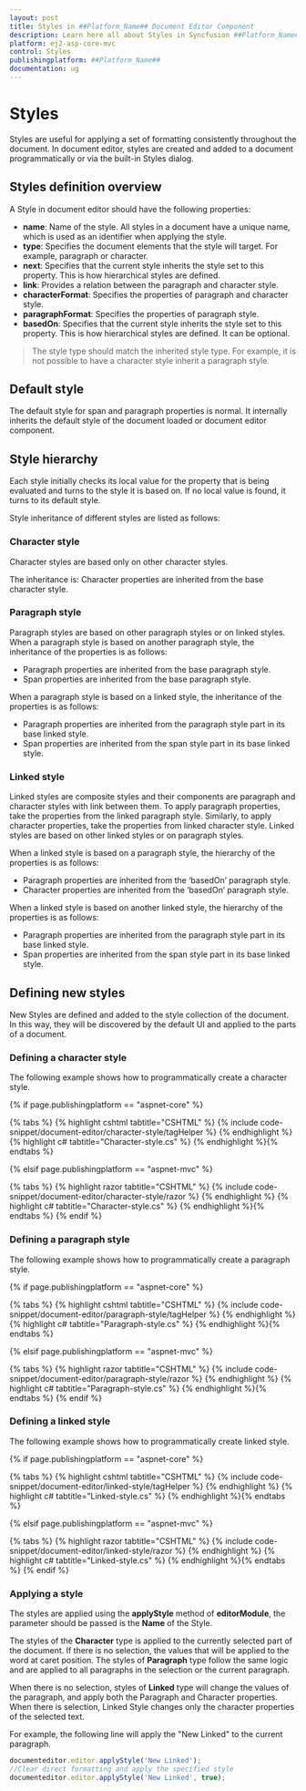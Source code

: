```yaml
---
layout: post
title: Styles in ##Platform_Name## Document Editor Component
description: Learn here all about Styles in Syncfusion ##Platform_Name## Document Editor component of Syncfusion Essential JS 2 and more.
platform: ej2-asp-core-mvc
control: Styles
publishingplatform: ##Platform_Name##
documentation: ug
---
```



# Styles

Styles are useful for applying a set of formatting consistently throughout the document. In document editor, styles are created and added to a document programmatically or via the built-in Styles dialog.

## Styles definition overview

A Style in document editor should have the following properties:

* **name**: Name of the style. All styles in a document have a unique name, which is used as an identifier when applying the style.
* **type**: Specifies the document elements that the style will target. For example, paragraph or character.
* **next**: Specifies that the current style inherits the style set to this property. This is how hierarchical styles are defined.
* **link**: Provides a relation between the paragraph and character style.
* **characterFormat**: Specifies the properties of paragraph and character style.
* **paragraphFormat**: Specifies the properties of paragraph style.
* **basedOn**: Specifies that the current style inherits the style set to this property. This is how hierarchical styles are defined. It can be optional.

> The style type should match the inherited style type. For example, it is not possible to have a character style inherit a paragraph style.

## Default style

The default style for span and paragraph properties is normal. It internally inherits the default style of the document loaded or document editor component.

## Style hierarchy

Each style initially checks its local value for the property that is being evaluated and turns to the style it is based on. If no local value is found, it turns to its default style.

Style inheritance of different styles are listed as follows:

### Character style

Character styles are based only on other character styles.

The inheritance is: Character properties are inherited from the base character style.

### Paragraph style

Paragraph styles are based on other paragraph styles or on linked styles.
When a paragraph style is based on another paragraph style, the inheritance of the properties is as follows:
* Paragraph properties are inherited from the base paragraph style.
* Span properties are inherited from the base paragraph style.

When a paragraph style is based on a linked style, the inheritance of the properties is as follows:
* Paragraph properties are inherited from the paragraph style part in its base linked style.
* Span properties are inherited from the span style part in its base linked style.

### Linked style

Linked styles are composite styles and their components are paragraph and character styles with link between them. To apply paragraph properties, take the properties from the linked paragraph style. Similarly, to apply character properties, take the properties from linked character style.
Linked styles are based on other linked styles or on paragraph styles.

When a linked style is based on a paragraph style, the hierarchy of the properties is as follows:

* Paragraph properties are inherited from the ‘basedOn’ paragraph style.
* Character properties are inherited from the ‘basedOn’ paragraph style.

When a linked style is based on another linked style, the hierarchy of the properties is as follows:

* Paragraph properties are inherited from the paragraph style part in its base linked style.
* Span properties are inherited from the span style part in its base linked style.

## Defining new styles

New Styles are defined and added to the style collection of the document. In this way, they will be discovered by the default UI and applied to the parts of a document.

### Defining a character style

The following example shows how to programmatically create a character style.

{% if page.publishingplatform == "aspnet-core" %}

{% tabs %}
{% highlight cshtml tabtitle="CSHTML" %}
{% include code-snippet/document-editor/character-style/tagHelper %}
{% endhighlight %}
{% highlight c# tabtitle="Character-style.cs" %}
{% endhighlight %}{% endtabs %}

{% elsif page.publishingplatform == "aspnet-mvc" %}

{% tabs %}
{% highlight razor tabtitle="CSHTML" %}
{% include code-snippet/document-editor/character-style/razor %}
{% endhighlight %}
{% highlight c# tabtitle="Character-style.cs" %}
{% endhighlight %}{% endtabs %}
{% endif %}



### Defining a paragraph style

The following example shows how to programmatically create a paragraph style.

{% if page.publishingplatform == "aspnet-core" %}

{% tabs %}
{% highlight cshtml tabtitle="CSHTML" %}
{% include code-snippet/document-editor/paragraph-style/tagHelper %}
{% endhighlight %}
{% highlight c# tabtitle="Paragraph-style.cs" %}
{% endhighlight %}{% endtabs %}

{% elsif page.publishingplatform == "aspnet-mvc" %}

{% tabs %}
{% highlight razor tabtitle="CSHTML" %}
{% include code-snippet/document-editor/paragraph-style/razor %}
{% endhighlight %}
{% highlight c# tabtitle="Paragraph-style.cs" %}
{% endhighlight %}{% endtabs %}
{% endif %}



### Defining a linked style

The following example shows how to programmatically create linked style.

{% if page.publishingplatform == "aspnet-core" %}

{% tabs %}
{% highlight cshtml tabtitle="CSHTML" %}
{% include code-snippet/document-editor/linked-style/tagHelper %}
{% endhighlight %}
{% highlight c# tabtitle="Linked-style.cs" %}
{% endhighlight %}{% endtabs %}

{% elsif page.publishingplatform == "aspnet-mvc" %}

{% tabs %}
{% highlight razor tabtitle="CSHTML" %}
{% include code-snippet/document-editor/linked-style/razor %}
{% endhighlight %}
{% highlight c# tabtitle="Linked-style.cs" %}
{% endhighlight %}{% endtabs %}
{% endif %}



### Applying a style

The styles are applied using the **applyStyle** method of **editorModule**, the parameter should be passed is the **Name** of the Style.

The styles of the **Character** type is applied to the currently selected part of the document. If there is no selection, the values that will be applied to the word at caret position. The styles of **Paragraph** type follow the same logic and are applied to all paragraphs in the selection or the current paragraph.

When there is no selection, styles of **Linked** type will change the values of the paragraph, and apply both the Paragraph and Character properties. When there is selection, Linked Style changes only the character properties of the selected text.

For example, the following line will apply the "New Linked" to the current paragraph.

```typescript
documenteditor.editor.applyStyle('New Linked');
//Clear direct formatting and apply the specified style
documenteditor.editor.applyStyle('New Linked', true);
```
